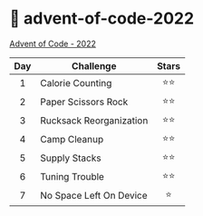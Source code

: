 # 🎄 advent-of-code-2022

[Advent of Code - 2022](https://adventofcode.com/2022)

| Day | Challenge               | Stars  |
| :-: | ----------------------- | :----: |
|  1  | Calorie Counting        | ⭐️⭐️ |
|  2  | Paper Scissors Rock     | ⭐️⭐️ |
|  3  | Rucksack Reorganization | ⭐️⭐️ |
|  4  | Camp Cleanup            | ⭐️⭐️ |
|  5  | Supply Stacks           | ⭐️⭐️ |
|  6  | Tuning Trouble          | ⭐️⭐️ |
|  7  | No Space Left On Device |  ⭐️   |
